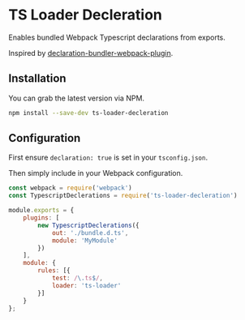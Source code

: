 # TS Loader Decleration

Enables bundled Webpack Typescript declarations from exports.

Inspired by [declaration-bundler-webpack-plugin](https://www.npmjs.com/package/declaration-bundler-webpack-plugin).

## Installation

You can grab the latest version via NPM.

```bash
npm install --save-dev ts-loader-decleration
```

## Configuration

First ensure `declaration: true` is set in your `tsconfig.json`.

Then simply include in your Webpack configuration.

```javascript
const webpack = require('webpack')
const TypescriptDeclerations = require('ts-loader-decleration')

module.exports = {
	plugins: [
		new TypescriptDeclerations({
            out: './bundle.d.ts',
            module: 'MyModule'
        })
    ],
	module: {
		rules: [{
			test: /\.ts$/,
			loader: 'ts-loader'
		}]
	}
};
```